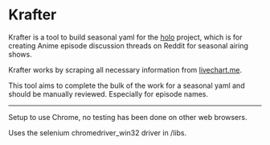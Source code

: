 # Krafter

Krafter is a tool to build seasonal yaml for the [holo](https://github.com/r-anime/holo) project, which is for creating Anime episode discussion threads on Reddit for seasonal airing shows.

Krafter works by scraping all necessary information from [livechart.me](https://www.livechart.me/).

This tool aims to complete the bulk of the work for a seasonal yaml and should be manually reviewed. 
Especially for episode names. 

---

Setup to use Chrome, no testing has been done on other web browsers.

Uses the selenium chromedriver_win32 driver in /libs.
